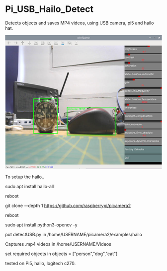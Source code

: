 # Pi_USB_Hailo_Detect

Detects objects and saves MP4 videos, using USB camera, pi5 and hailo hat.

![screenshot](screen.jpg)

To setup the hailo..

 sudo apt install hailo-all
 
reboot

 git clone --depth 1 https://github.com/raspberrypi/picamera2
 
reboot

sudo apt install python3-opencv -y

put detectUSB.py in /home/USERNAME/picamera2/examples/hailo

Captures .mp4 videos  in /home/USERNAME/Videos

set required objects in objects = ["person","dog","cat"]

tested on Pi5, hailo, logitech c270.

